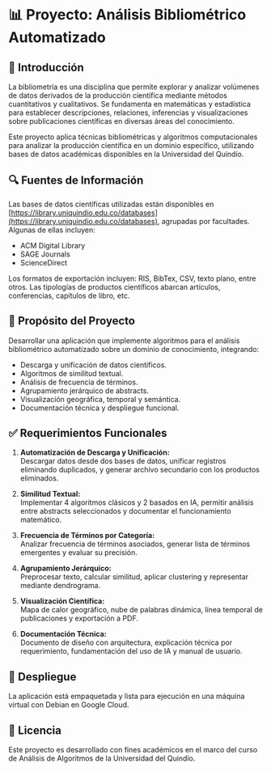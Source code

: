 # 📊 Proyecto: Análisis Bibliométrico Automatizado

## 🧠 Introducción
La bibliometría es una disciplina que permite explorar y analizar volúmenes de datos derivados de la producción científica mediante métodos cuantitativos y cualitativos. Se fundamenta en matemáticas y estadística para establecer descripciones, relaciones, inferencias y visualizaciones sobre publicaciones científicas en diversas áreas del conocimiento.

Este proyecto aplica técnicas bibliométricas y algoritmos computacionales para analizar la producción científica en un dominio específico, utilizando bases de datos académicas disponibles en la Universidad del Quindío.

## 🔍 Fuentes de Información
Las bases de datos científicas utilizadas están disponibles en [https://library.uniquindio.edu.co/databases](https://library.uniquindio.edu.co/databases), agrupadas por facultades. Algunas de ellas incluyen:

- ACM Digital Library
- SAGE Journals
- ScienceDirect

Los formatos de exportación incluyen: RIS, BibTex, CSV, texto plano, entre otros. Las tipologías de productos científicos abarcan artículos, conferencias, capítulos de libro, etc.

## 🎯 Propósito del Proyecto
Desarrollar una aplicación que implemente algoritmos para el análisis bibliométrico automatizado sobre un dominio de conocimiento, integrando:

- Descarga y unificación de datos científicos.
- Algoritmos de similitud textual.
- Análisis de frecuencia de términos.
- Agrupamiento jerárquico de abstracts.
- Visualización geográfica, temporal y semántica.
- Documentación técnica y despliegue funcional.

## ✅ Requerimientos Funcionales
1. **Automatización de Descarga y Unificación:**  
   Descargar datos desde dos bases de datos, unificar registros eliminando duplicados, y generar archivo secundario con los productos eliminados.

2. **Similitud Textual:**  
   Implementar 4 algoritmos clásicos y 2 basados en IA, permitir análisis entre abstracts seleccionados y documentar el funcionamiento matemático.

3. **Frecuencia de Términos por Categoría:**  
   Analizar frecuencia de términos asociados, generar lista de términos emergentes y evaluar su precisión.

4. **Agrupamiento Jerárquico:**  
   Preprocesar texto, calcular similitud, aplicar clustering y representar mediante dendrograma.

5. **Visualización Científica:**  
   Mapa de calor geográfico, nube de palabras dinámica, línea temporal de publicaciones y exportación a PDF.

6. **Documentación Técnica:**  
   Documento de diseño con arquitectura, explicación técnica por requerimiento, fundamentación del uso de IA y manual de usuario.

## 🚀 Despliegue
La aplicación está empaquetada y lista para ejecución en una máquina virtual con Debian en Google Cloud.

## 📄 Licencia
Este proyecto es desarrollado con fines académicos en el marco del curso de Análisis de Algoritmos de la Universidad del Quindío.

